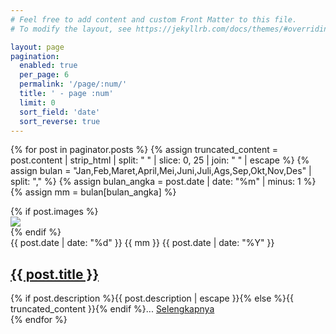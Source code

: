 ```yaml
---
# Feel free to add content and custom Front Matter to this file.
# To modify the layout, see https://jekyllrb.com/docs/themes/#overriding-theme-defaults

layout: page
pagination: 
  enabled: true
  per_page: 6
  permalink: '/page/:num/'
  title: ' - page :num'
  limit: 0
  sort_field: 'date'
  sort_reverse: true
---
```


{% for post in paginator.posts %}
{% assign truncated_content = post.content | strip_html | split: " " | slice: 0, 25 | join: " " | escape %}
{% assign bulan = "Jan,Feb,Maret,April,Mei,Juni,Juli,Ags,Sep,Okt,Nov,Des" | split: "," %}
{% assign bulan_angka = post.date | date: "%m" | minus: 1 %}
{% assign mm = bulan[bulan_angka] %}
<section class="post">
{% if post.images %}
<div class="post-thumb"><img src="{{ post.image }}"></div>
{% endif %}
<div class="post-meta">{{ post.date | date: "%d" }} {{ mm }} {{ post.date | date: "%Y" }}</div>
  <h2 class="entry-title item-title"><a href="{{ post.url }}">{{ post.title }}</a></h2>
  {% if post.description %}{{ post.description | escape }}{% else %}{{ truncated_content }}{% endif %}... <a href="{{ post.url }}">Selengkapnya</a>
  
</section>
{% endfor %}
